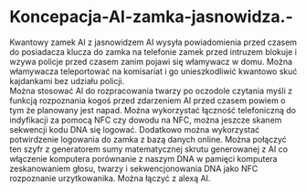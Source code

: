 # Koncepacja-AI-zamka-jasnowidza.-
Kwantowy zamek AI z jasnowidzem AI wysyła powiadomienia przed czasem do posiadacza klucza do zamka na telefonie zamek przed intruzem blokuje i wzywa policje przed czasem zanim pojawi się włamywacz w domu. Można włamywacza teleportować na komisariat i go unieszkodliwić kwantowo skuć kajdankami bez udziału policji.  
Można stosować AI do rozpracowania twarzy po oczodole czytania myśli z funkcją rozpoznania kogoś przed zdarzeniem AI przed czasem powiem o tym że planowany jest napad.
Można wykorzystać łączność telefoniczną do indyfikacji za pomocą NFC czy dowodu na NFC, można jeszcze skanem sekwencji kodu DNA się logować.
Dodatkowo można wykorzystać potwirdzenie logowania do zamka z bazą danych online.
Można połączyć ten szyfr z generatorem sumy matematycznej skrutu generowanej z AI co włączenie komputera porównanie z naszym DNA w pamięci komputera zeskanowaniem głosu, twarzy i sekwencjonowania DNA jako NFC rozpoznanie urzytkowanika. Można łączyć z alexą AI. 
